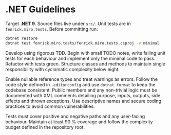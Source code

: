 # .NET Guidelines

Target **.NET 9**. Source files live under `src/`. Unit tests are in `fenrick.miro.tests`. Before committing run:

```bash
dotnet restore
dotnet test fenrick.miro.tests/fenrick.miro.tests.csproj -v minimal
```

Develop using rigorous TDD. Begin with small TODO notes, write failing unit tests for each behaviour and implement only the minimal code to pass. Refactor with tests green. Structure classes and methods to maintain single responsibility with cyclomatic complexity below eight.

Enable nullable reference types and treat warnings as errors. Follow the code style defined in `.editorconfig` and use `dotnet format` to keep the codebase consistent. Public members and any non-trivial logic must be documented with XML comments detailing purpose, inputs, outputs, side effects and thrown exceptions. Use descriptive names and secure coding practices to avoid common vulnerabilities.

Tests must cover positive and negative paths and any user-facing behaviour. Maintain at least 90 % coverage and follow the complexity budget defined in the repository root.
